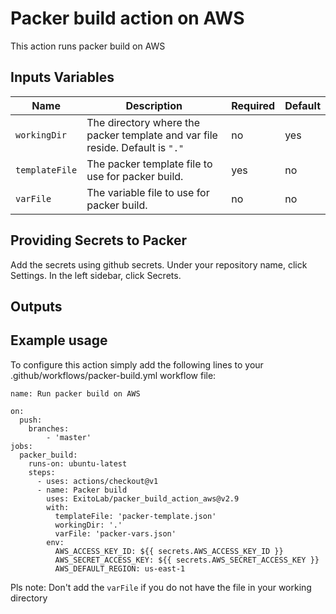 # Packer build action on AWS

This action runs packer build on AWS

## Inputs Variables

| Name | Description | Required | Default |
| --- | --- | --- | --- |
| `workingDir` | The directory where the packer template and var file reside. Default is `"."` | no | yes |
| `templateFile` | The packer template file to use for packer build.| yes | no |
| `varFile` | The variable file to use for packer build. | no | no |


## Providing Secrets to Packer

Add the secrets using github secrets. Under your repository name, click Settings. In the left sidebar, click Secrets.

## Outputs

## Example usage

To configure this action simply add the following lines to your .github/workflows/packer-build.yml workflow file:

```
name: Run packer build on AWS

on:
  push:
    branches:
        - 'master'
jobs:
  packer_build:
    runs-on: ubuntu-latest
    steps:
      - uses: actions/checkout@v1
      - name: Packer build
        uses: ExitoLab/packer_build_action_aws@v2.9
        with:
          templateFile: 'packer-template.json'
          workingDir: '.'
          varFile: 'packer-vars.json'
        env:
          AWS_ACCESS_KEY_ID: ${{ secrets.AWS_ACCESS_KEY_ID }}
          AWS_SECRET_ACCESS_KEY: ${{ secrets.AWS_SECRET_ACCESS_KEY }}
          AWS_DEFAULT_REGION: us-east-1
```

Pls note: Don't add the `varFile` if you do not have the file in your working directory
